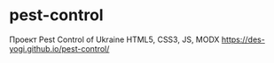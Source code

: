 # pest-control
Проект Pest Control of Ukraine HTML5, CSS3, JS, MODX 
<https://des-yogi.github.io/pest-control/>
